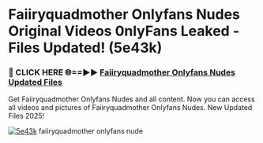 # Faiiryquadmother Onlyfans Nudes Original Videos 0nlyFans Leaked - Files Updated! (5e43k)

<h3>🔴 CLICK HERE 🌐==►► <a href="https://tinyurl.com/2wckxsce" rel="nofollow">Faiiryquadmother Onlyfans Nudes Updated Files</a></h3>

Get Faiiryquadmother Onlyfans Nudes and all content. Now you can access all videos and pictures of Faiiryquadmother Onlyfans Nudes. New Updated Files 2025!

[![5e43k](https://i.imgur.com/AFduVYN.gif)](https://tinyurl.com/2wckxsce)
faiiryquadmother onlyfans nude